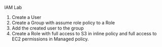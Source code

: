 IAM Lab  
1. Create a User 
2. Create a Group with assume role policy to a Role
3. Add the created user to the group
4. Create a Role with full access to S3 in inline policy and full access to EC2 permissions in Managed policy.
